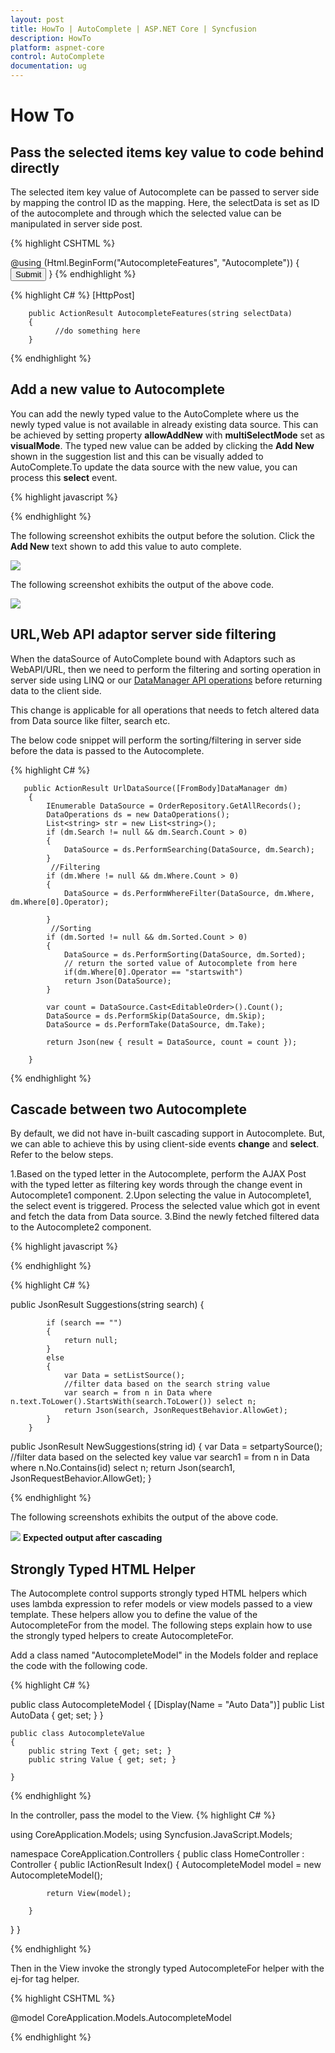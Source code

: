 ```yaml
---
layout: post
title: HowTo | AutoComplete | ASP.NET Core | Syncfusion
description: HowTo
platform: aspnet-core
control: AutoComplete
documentation: ug
---
```

# How To

## Pass the selected items key value to code behind directly

The selected item key value of Autocomplete can be passed to server side by mapping the control ID as the mapping. Here, the selectData is set as ID of the autocomplete and through which the selected value can be manipulated in server side post.

{% highlight CSHTML %}

@using (Html.BeginForm("AutocompleteFeatures", "Autocomplete"))
{
<ej-autocomplete id="selectData" filter-type="Contains" show-popup-button="true" enable-auto-fill="true" width="50%" watermark-text="Select value"> 
                <e-datamanager url="DataSource" adaptor="UrlAdaptor"></e-datamanager>
                <e-autocomplete-fields text="Title" key="Id" />
            </ej-autocomplete>
    <input class="button" id="submit" type="submit" value="Submit" />
}
{% endhighlight %}

{% highlight C# %}
[HttpPost]

        public ActionResult AutocompleteFeatures(string selectData)
        {
              //do something here
        }

{% endhighlight %}

## Add a new value to Autocomplete

You can add the newly typed value to the AutoComplete where us the newly typed value is not available in already existing data source. This can be achieved by setting property **allowAddNew** with **multiSelectMode** set as **visualMode**. The typed new value can be added by clicking the **Add New** shown in the suggestion list and this can be visually added to AutoComplete.To update the data source with the new value, you can process this **select** event.

{% highlight javascript %}
<script>

  function onSelect(args) {

        if (args.text.indexOf('Add New') >= 0) {
           //separate the value
            var value = args.text.replace('(Add new)', '');
            //push the value to datasource
            this.model.dataSource.push({ text: value.trim()});
            this._doneRemaining();
            this.option("value", value.trim())
        }
    }

</script>

{% endhighlight %}

The following screenshot exhibits the output before the solution. Click the **Add New** text shown to add this value to auto complete.

![](Howto_images/addnew1_img.png)

The following screenshot exhibits the output of the above code.

![](Howto_images/addnew2_img.png)

## URL,Web API adaptor server side filtering

When the dataSource of AutoComplete bound with Adaptors such as WebAPI/URL, then we need to perform the filtering and sorting operation in server side using LINQ or our [DataManager API operations](https://www.syncfusion.com/kb/4300/server-side-api-for-datamanager-operations) before returning data to the client side.

This change is applicable for all operations that needs to fetch altered data from Data source like filter, search etc.

The below code snippet will perform the sorting/filtering in server side before the data is passed to the Autocomplete.

{% highlight C# %}

       public ActionResult UrlDataSource([FromBody]DataManager dm)
        {
            IEnumerable DataSource = OrderRepository.GetAllRecords();
            DataOperations ds = new DataOperations();
            List<string> str = new List<string>();
            if (dm.Search != null && dm.Search.Count > 0)
            {
                DataSource = ds.PerformSearching(DataSource, dm.Search);
            }
             //Filtering 
            if (dm.Where != null && dm.Where.Count > 0)
            {
                DataSource = ds.PerformWhereFilter(DataSource, dm.Where, dm.Where[0].Operator);

            }
             //Sorting
            if (dm.Sorted != null && dm.Sorted.Count > 0)
            {
                DataSource = ds.PerformSorting(DataSource, dm.Sorted);
                // return the sorted value of Autocomplete from here
                if(dm.Where[0].Operator == "startswith")
                return Json(DataSource);
            }

            var count = DataSource.Cast<EditableOrder>().Count();
            DataSource = ds.PerformSkip(DataSource, dm.Skip);
            DataSource = ds.PerformTake(DataSource, dm.Take);

            return Json(new { result = DataSource, count = count });

        }

{% endhighlight %}

## Cascade between two Autocomplete

By default, we did not have in-built cascading support in Autocomplete. But, we can able to achieve this by using client-side events **change** and **select**. Refer to the below steps.

1.Based on the typed letter in the Autocomplete, perform the AJAX Post with the typed letter as filtering key words through the change event in Autocomplete1 component.
2.Upon selecting the value in Autocomplete1, the select event is triggered. Process the selected value which got in event and fetch the data from Data source.
3.Bind the newly fetched filtered data to the Autocomplete2 component.

{% highlight javascript %}

<script>

function onChange(args) {

            $.ajax({
                url: "/Autocomplete/Suggestions",
                data: { search: args.value },
                type: 'POST',
                dataType: "json",
                success: function (response) {
                    var ac = $("#search1").ejAutocomplete("instance");
                    if (response != null && response.length) {
                        ac.suggestionListItems = response;
                        ac._doneRemaining();
                    } else
                        ac._hideResult();

                }

            });
        }

     function onSelect(args) {

            $.ajax({
                url: "/Autocomplete/NewSuggestions",
                data: { id: args.key },
                dataType: "json",
                success: function (result) {
                    var data = eval(result);
                    var obj = $('#search2').data("ejAutocomplete");
                    obj.setModel({
                        dataSource: data, enabled: true, watermarkText: "Select a party",
                    });
                }
            });
        }

</script>

{% endhighlight %}

{% highlight C# %}

 public JsonResult Suggestions(string search)
        {

            if (search == "")
            {
                return null;
            }
            else
            {
                var Data = setListSource();
                //filter data based on the search string value
                var search = from n in Data where n.text.ToLower().StartsWith(search.ToLower()) select n;
                return Json(search, JsonRequestBehavior.AllowGet);
            }
        }

  public JsonResult NewSuggestions(string id)
        {
            var Data = setpartySource();
            //filter data based on the selected key value
            var search1 = from n in Data where n.No.Contains(id) select n;
            return Json(search1, JsonRequestBehavior.AllowGet);
        }

{% endhighlight %}

The following screenshots exhibits the output of the above code.


![](Howto_images/cascading_img.png)
**Expected output after cascading**

## Strongly Typed HTML Helper

The Autocomplete control supports strongly typed HTML helpers which uses lambda expression to refer models or view models passed to a view template. These helpers allow you to define the value of the AutocompleteFor from the model. The following steps explain how to use the strongly typed helpers to create AutocompleteFor.

Add a class named &quot;AutocompleteModel&quot; in the Models folder and replace the code with the following code.

{% highlight C# %}

public class AutocompleteModel
    {
        [Display(Name = "Auto Data")]
        public List<AutocompleteValue> AutoData { get; set; }
    }

    public class AutocompleteValue
    {
        public string Text { get; set; }
        public string Value { get; set; }

    }

{% endhighlight %}

In the controller, pass the model to the View.
{% highlight C# %}

using CoreApplication.Models;
using Syncfusion.JavaScript.Models;

namespace CoreApplication.Controllers
{
    public class HomeController : Controller
    {
        public IActionResult Index()
        {
            AutocompleteModel model = new AutocompleteModel();

            return View(model);

        }
   }
}

{% endhighlight %}

Then in the View invoke the strongly typed AutocompleteFor helper with the ej-for tag helper.

{% highlight CSHTML %}

@model CoreApplication.Models.AutocompleteModel

<ej-autocomplete id="Autocomplete" ej-for="@Model.AutoData" datasource="ViewBag.datasource" filter-type="Contains" show-popup-button="true" enable-auto-fill="true" width="50%" watermark-text="Select value">
    <e-autocomplete-fields text="Text" key="Value" />
</ej-autocomplete>

{% endhighlight %}
